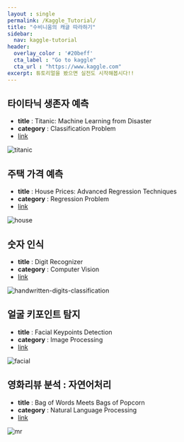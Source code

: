 ```yaml
---
layout : single
permalink: /Kaggle_Tutorial/
title: "수비니움의 캐글 따라하기"
sidebar:
  nav: kaggle-tutorial
header:
  overlay_color : '#20beff'
  cta_label : "Go to kaggle"
  cta_url : "https://www.kaggle.com"
excerpt: 튜토리얼을 봤으면 실전도 시작해봅시다!!
---
```


## 타이타닉 생존자 예측

- **title** : Titanic: Machine Learning from Disaster
- **category** : Classification Problem
- [link](https://www.kaggle.com/c/titanic)

![titanic](https://i.imgur.com/uQijsoE.jpg)

## 주택 가격 예측

- **title** : House Prices: Advanced Regression Techniques
- **category** : Regression Problem
- [link](https://www.kaggle.com/c/house-prices-advanced-regression-t…)

![house](https://i.imgur.com/uG9GZ81.jpg)

## 숫자 인식

- **title** : Digit Recognizer
- **category** : Computer Vision
- [link](https://www.kaggle.com/c/digit-recognize)

![handwritten-digits-classification](https://i.imgur.com/BI9oZ5p.jpg)

## 얼굴 키포인트 탐지

- **title** : Facial Keypoints Detection
- **category** :  Image Processing
- [link](https://www.kaggle.com/c/facial-keypoints-detection)

![facial](https://i.imgur.com/drsMg6U.jpg)

## 영화리뷰 분석 : 자연어처리

- **title** : Bag of Words Meets Bags of Popcorn
- **category** : Natural Language Processing
- [link](https://www.kaggle.com/c/word2vec-nlp-tutorial)

![mr](https://i.imgur.com/dKGAw69.jpg)

